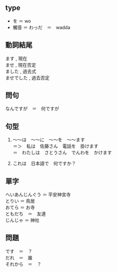 ## type 
- を ＝ wo 
- 觸音 ＝ わっだ　＝　wadda

## 動詞結尾 
ます , 現在  
ませ , 現在否定  
ました , 過去式  
ませでした , 過去否定  


## 問句
なんですが　＝　何ですが 


## 句型
1. 〜〜は　〜〜に　〜〜を　〜〜ます  
＝＞　私は　佐藤さん　電話を　掛けます  
＝　わたしは　さとうさん　でんわを　かけます  

2. これは　日本語で　何ですか？ 



## 單字
へいあんじんぐう ＝ 平安神宮寺   
とりい ＝ 鳥居  
おてら ＝ お寺  
ともだち　＝　友達  
じんじゃ ＝ 神社  



## 問題
です　＝　？  
だれ　＝　誰  
それから　＝　？  
